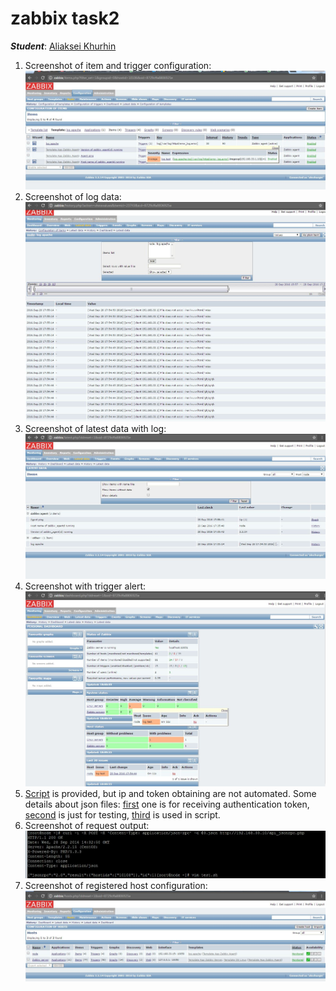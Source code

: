 # zabbix task2
***Student***: [Aliaksei Khurhin](https://epa.ms/1Cqi0K)
1.	Screenshot of item and trigger configuration:
![Alt text](resource/1.jpg "scr1")
2. Screenshot of log data:
![Alt text](resource/2.jpg "scr2")
3. Screenshot of latest data with log:
![Alt text](resource/3.jpg "scr3")
4. Screenshot with trigger alert:
![Alt text](resource/4.jpg "scr4")
5. [Script](test.sh) is provided, but ip and token obtaining are not automated.
Some details about json files: [first](1.json) one is for receiving authentication token, [second](2.json) is just for testing, [third](3.json) is used in script.
6. Screenshot of request output:
![Alt text](resource/5.jpg "scr5")
7. Screenshot of registered host configuration:
![Alt text](resource/6.jpg "scr6")

